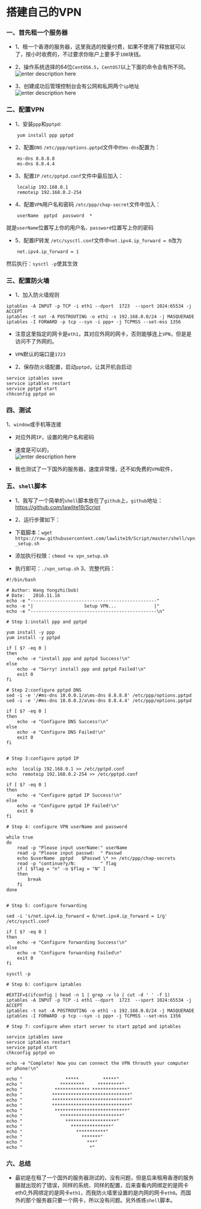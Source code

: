搭建自己的VPN
===========

### 一、首先租一个服务器
- 1、租一个香港的服务器，这里我选的按量付费，如果不使用了释放就可以了，按小时收费的，不过要求你账户上要多于`100`块钱。

- 2、操作系统选择的64位`CentOS6.5`，`CentOS7`以上下面的命令会有所不同。  
![enter description here][1]
- 3、创建成功后管理控制台会有公网和私网两个`ip`地址    
![enter description here][2]

### 二、配置VPN

- 1、安装`ppp`和`pptpd`:
```
    yum install ppp pptpd
```
- 2、配置`DNS`
`/etc/ppp/options.pptpd`文件中`的ms-dns`配置为：
```
    ms-dns 8.8.8.8
    ms-dns 8.8.4.4
```
- 3、配置`IP`
`/etc/pptpd.conf`文件中最后加入：
```
    localip 192.168.0.1
    remoteip 192.168.0.2-254
```
- 4、配置`VPN`用户名和密码
`/etc/ppp/chap-secret`文件中加入：
```
    userName  pptpd  password  *
```
就是`userName`位置写上你的用户名`，password`位置写上你的密码
- 5、配置IP转发
`/etc/sysctl.conf`文件中`net.ipv4.ip_forward = 0`改为
```
    net.ipv4.ip_forward = 1
```
然后执行：`sysctl -p`使其生效

### 三、配置防火墙

- 1、加入防火墙规则
```
iptables -A INPUT -p TCP -i eth1 --dport  1723  --sport 1024:65534 -j ACCEPT
iptables -t nat -A POSTROUTING -o eth1 -s 192.168.0.0/24 -j MASQUERADE
iptables -I FORWARD -p tcp --syn -i ppp+ -j TCPMSS --set-mss 1356
```

 - 注意这里指定的网卡是`eth1`，其对应外网的网卡，否则能够连上`VPN`，但是是访问不了外网的。
 - `VPN`默认的端口是`1723` 

- 2、保存防火墙配置，启动`pptpd`，让其开机自启动
```
service iptables save
service iptables restart
service pptpd start 
chkconfig pptpd on
```

### 四、测试

1、`window`或手机等连接

- 对应外网`IP`，设置的用户名和密码 

- 速度是可以的，   
![enter description here][3]

- 我也测试了一下国外的服务器，速度非常慢，还不如免费的`VPN`软件，

### 五、`shell`脚本

- 1、我写了一个简单的`shell`脚本放在了`github`上，`github`地址：https://github.com/lawlite19/Script

- 2、运行步骤如下：

 - 下载脚本：`wget https://raw.githubusercontent.com/lawlite19/Script/master/shell/vpn_setup.sh`
 - 添加执行权限：`chmod +x vpn_setup.sh`
 - 执行即可：`./vpn_setup.sh`
3、完整代码：
```
#!/bin/bash

# Author: Wang Yongzhi(bob)
# Date:   2016.11.16
echo -e "-----------------------------------------------"
echo -e "|                   Setup VPN...              |"
echo -e "-----------------------------------------------\n"

# Step 1:install ppp and pptpd

yum install -y ppp
yum install -y pptpd

if [ $? -eq 0 ]
then
    echo -e "install ppp and pptpd Success!\n"
else
    echo -e "Sorry! install ppp and pptpd Failed!\n"
    exit 0
fi

# Step 2:configure pptpd DNS
sed -i -e '/#ms-dns 10.0.0.1/a\ms-dns 8.8.8.8' /etc/ppp/options.pptpd
sed -i -e '/#ms-dns 10.0.0.2/a\ms-dns 8.8.4.4' /etc/ppp/options.pptpd

if [ $? -eq 0 ]
then
    echo -e "Configure DNS Success!\n"
else
    echo -e "Configure DNS Failed!\n"
    exit 0
fi


# Step 3:configure pptpd IP

echo  localip 192.168.0.1 >> /etc/pptpd.conf
echo  remoteip 192.168.0.2-254 >> /etc/pptpd.conf

if [ $? -eq 0 ]
then
    echo -e "Configure pptpd IP Success!\n"
else
    echo -e "Configure pptpd IP Failed!\n"
    exit 0
fi

# Step 4: configure VPN userName and password

while true
do
    read -p "Please input userName:" userName
    read -p "Please input passwd:  " Passwd
    echo $userName	pptpd	$Passwd \* >> /etc/ppp/chap-secrets
    read -p "continue?y/N:         " flag
    if [ $flag = "n" -o $flag = "N" ]
    then
        break
    fi
done


# Step 5: configure forwarding

sed -i 's/net.ipv4.ip_forward = 0/net.ipv4.ip_forward = 1/g' /etc/sysctl.conf

if [ $? -eq 0 ]
then
    echo -e "Configure forwarding Success!\n"
else
    echo -e "Configure forwarding Failed\n"
    exit 0
fi

sysctl -p

# Step 6: configure iptables

#EXTIF=$(ifconfig | head -n 1 | grep -v lo | cut -d ' ' -f 1)
iptables -A INPUT -p TCP -i eth1 --dport  1723  --sport 1024:65534 -j ACCEPT
iptables -t nat -A POSTROUTING -o eth1 -s 192.168.0.0/24 -j MASQUERADE
iptables -I FORWARD -p tcp --syn -i ppp+ -j TCPMSS --set-mss 1356

# Step 7: configure when start server to start pptpd and iptables

service iptables save
service iptables restart
service pptpd start 
chkconfig pptpd on

echo -e "Complete! Now you can connect the VPN throuth your computer or phone!\n"

echo "                *****         *****"
echo "              *********     *********"
echo "            ************* *************"
echo "           *****************************"
echo "           *****************************"
echo "           *****************************"
echo "            ***************************"
echo "              ***********************"
echo "                *******************"
echo "                  ***************"
echo "                    ***********"
echo "                      *******"
echo "                        ***"
echo "                         *"
```

### 六、总结

- 最初是在租了一个国外的服务器测试的，没有问题，但是后来租用香港的服务器就出现的了错误，同样的系统、同样的配置，后来查看内网绑定的是网卡eth0,外网绑定的是网卡`eth1`，而我防火墙里设置的是内网的网卡`eth0`。而国外的那个服务器只要一个网卡，所以没有问题。另外练练`shell`脚本。 


  [1]: ./images/vpn_setup_02.png "vpn_setup_02.png"
  [2]: ./images/vpn_setup_03.png "vpn_setup_03.png"
  [3]: ./images/vpn_setup_04.png "vpn_setup_04.png"